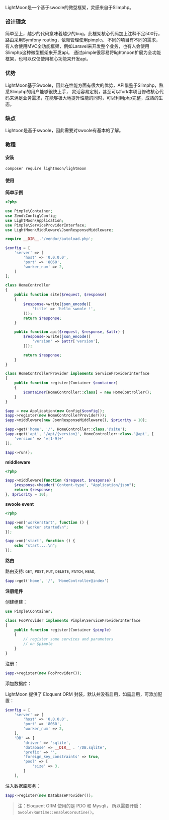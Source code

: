 
LightMoon是一个基于swoole的微型框架，灵感来自于Slimphp。

### 设计理念

简单至上，越少的代码意味着越少的bug，此框架核心代码加上注释不足500行，路由采用Symfony routing，依赖管理使用pimple。
不同的项目有不同的需求，有人会使用MVC全功能框架，例如Laravel来开发整个业务，也有人会使用Slimphp这种微型框架来开发api。
通过pimple很容易将lightmoon扩展为全功能框架，也可以仅仅使用核心功能来开发api。

### 优势

LightMoon基于Swoole，因此在性能方面有很大的优势，API借鉴于Slimphp，熟悉Slimphp的用户能够很快上手，
灵活容易定制，甚至可以fork本项目修改核心代码来满足业务需求，在能够极大地提升性能的同时，可以利用php完整，成熟的生态。

### 缺点

Lightoon是基于swoole，因此需要对swoole有基本的了解。

### 教程

#### 安装

```
composer require lightmoon/lightmoon
```

#### 使用

**简单示例**

```php
<?php

use Pimple\Container;
use Zend\Config\Config;
use LightMoon\Application;
use Pimple\ServiceProviderInterface;
use LightMoon\Middleware\JsonResponseMiddleware;

require __DIR__.'/vendor/autoload.php';

$config = [
    'server' => [
        'host' => '0.0.0.0',
        'port' => '8060',
        'worker_num' => 2,
    ]
];

class HomeController
{
    public function site($request, $response)
    {
        $response->write(json_encode([
            'title' => 'hello swoole !',
        ]));
        return $response;
    }

    public function api($request, $response, $attr) {
        $response->write(json_encode([
            'version' => $attr['version'],
        ]));

        return $response;
    }
}

class HomeControllerProvider implements ServiceProviderInterface
{
    public function register(Container $container)
    {
        $container[HomeController::class] = new HomeController();
    }
}

$app = new Application(new Config($config));
$app->register(new HomeControllerProvider());
$app->middleware(new JsonResponseMiddleware(), $priority = 10);

$app->get('home', '/', HomeController::class.'@site');
$app->get('api', '/api/{version}', HomeController::class.'@api', [
    'version' => 'v[1-9]+'
]);

$app->run();
```

**middleware**

```php
<?php

$app->middleware(function ($request, $response) {
    $response->header('Content-type', "Application/json");
    return $response;
}, $priority = 10);

```

**swoole event**

```php
<?php

$app->on('workerstart', function () {
    echo "worker started\n";
});

$app->on('start', function () {
    echo "start....\n";
});

```

**路由**


路由支持: `GET`, `POST`, `PUT`, `DELETE`, `PATCH`, `HEAD`,

```php
$app->get('home', '/', 'HomeController@index')
```

**注册组件**

创建组建：

```php
use Pimple\Container;

class FooProvider implements Pimple\ServiceProviderInterface
{
    public function register(Container $pimple)
    {
        // register some services and parameters
        // on $pimple
    }
}
```

注册：

```php
$app->register(new FooProvider());
```

添加数据库：

LightMoon 提供了 Eloquent ORM 封装，默认并没有启用，如需启用，可添加配置：

```php
$config = [
    'server' => [
        'host' => '0.0.0.0',
        'port' => '8060',
        'worker_num' => 2,
    ],
    'DB' => [
        'driver' => 'sqlite',
        'database' => __DIR__ . '/DB.sqlite',
        'prefix' => '',
        'foreign_key_constraints' => true,
        'pool' => [
            'size' => 3,
        ]
    ],
```

注入数据库服务：

```php 
$app->register(new DatabaseProvider());
```

> 注：Eloquent ORM 使用的是 PDO 和 Mysqli， 所以需要开启：`Swoole\Runtime::enableCoroutine()`。
